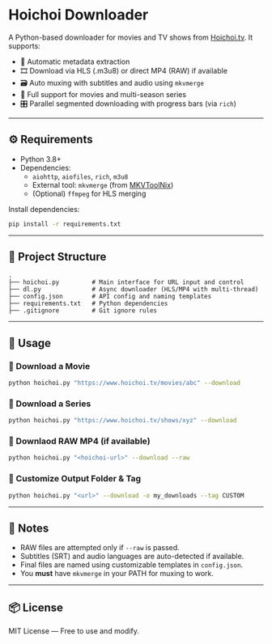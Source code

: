 # Hoichoi Downloader

A Python-based downloader for movies and TV shows from [Hoichoi.tv](https://www.hoichoi.tv). It supports:

- 🧠 Automatic metadata extraction
- 🎞️ Download via HLS (.m3u8) or direct MP4 (RAW) if available
- 🗃️ Auto muxing with subtitles and audio using `mkvmerge`
- 🎯 Full support for movies and multi-season series
- 🎛️ Parallel segmented downloading with progress bars (via `rich`)

---

## ⚙️ Requirements

- Python 3.8+
- Dependencies:
  - `aiohttp`, `aiofiles`, `rich`, `m3u8`
  - External tool: `mkvmerge` (from [MKVToolNix](https://mkvtoolnix.download/))
  - (Optional) `ffmpeg` for HLS merging

Install dependencies:
```bash
pip install -r requirements.txt
```

---

## 📁 Project Structure

```
.
├── hoichoi.py         # Main interface for URL input and control
├── dl.py              # Async downloader (HLS/MP4 with multi-thread)
├── config.json        # API config and naming templates
├── requirements.txt   # Python dependencies
├── .gitignore         # Git ignore rules
```

---

## 🚀 Usage

### 🔹 Download a Movie
```bash
python hoichoi.py "https://www.hoichoi.tv/movies/abc" --download
```

### 🔹 Download a Series
```bash
python hoichoi.py "https://www.hoichoi.tv/shows/xyz" --download
```

### 🔹 Downlaod RAW MP4 (if available)
```bash
python hoichoi.py "<hoichoi-url>" --download --raw
```

### 🔹 Customize Output Folder & Tag
```bash
python hoichoi.py "<url>" --download -o my_downloads --tag CUSTOM
```

---

## 📝 Notes

- RAW files are attempted only if `--raw` is passed.
- Subtitles (SRT) and audio languages are auto-detected if available.
- Final files are named using customizable templates in `config.json`.
- You **must** have `mkvmerge` in your PATH for muxing to work.

---

## 📦 License

MIT License — Free to use and modify.
